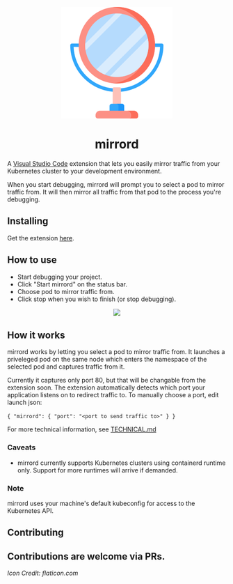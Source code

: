 <p align="center">
  <img src="images/icon.png">
</p>
<h1 align="center">mirrord</h1>

A [Visual Studio Code](https://code.visualstudio.com/) extension that lets you easily mirror traffic from your Kubernetes cluster to your development environment.

When you start debugging, mirrord will prompt you to select a pod to mirror traffic from. It will then mirror all traffic from that pod to the process you're debugging.


## Installing
Get the extension [here](https://marketplace.visualstudio.com/items?itemName=MetalBear.mirrord).

## How to use

* Start debugging your project.
* Click "Start mirrord" on the status bar.
* Choose pod to mirror traffic from.
* Click stop when you wish to finish (or stop debugging).

<p align="center">
  <img src="https://i.imgur.com/LujQb1u.gif" width="738">
</p>

## How it works
mirrord works by letting you select a pod to mirror traffic from. It launches a priveleged pod on the same node
which enters the namespace of the selected pod and captures traffic from it.

Currently it captures only port 80, but that will be changable from the extension soon.
The extension automatically detects which port your application listens on to redirect traffic to.
To manually choose a port, edit launch json:

`{
  "mirrord": {
                "port": "<port to send traffic to>"
            }
}`

For more technical information, see [TECHNICAL.md](./TECHNICAL.md)

### Caveats
* mirrord currently supports Kubernetes clusters using containerd runtime only. Support for more runtimes will arrive if demanded.


### Note
mirrord uses your machine's default kubeconfig for access to the Kubernetes API.


## Contributing
Contributions are welcome via PRs.
---


<i>Icon Credit: flaticon.com</i>
